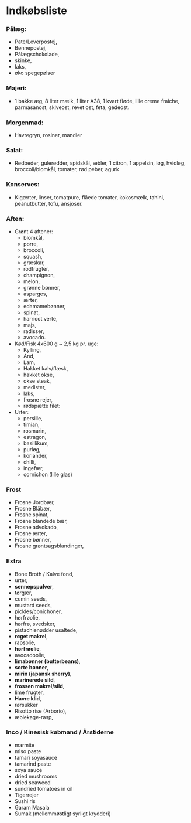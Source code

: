 # Indkøbsliste
### Pålæg:
- Pate/Leverpostej, 
- Bønnepostej,
- Pålægschokolade, 
- skinke, 
- laks, 
- øko spegepølser

### Majeri:
- 1 bakke æg, 8 liter mælk, 1 liter A38, 1 kvart fløde, lille creme fraiche, parmasanost, skiveost, revet ost, feta, gedeost.

### Morgenmad:
- Havregryn, rosiner, mandler

### Salat:
- Rødbeder, gulerødder, spidskål, æbler, 1 citron, 1 appelsin, løg, hvidløg, broccoli/blomkål, tomater, rød peber, agurk

### Konserves:
- Kigærter, linser, tomatpure, flåede tomater, kokosmælk, tahini, peanutbutter, tofu, ansjoser.

### Aften:
- Grønt 4 aftener:
  - blomkål, 
  - porre, 
  - broccoli, 
  - squash, 
  - græskar, 
  - rodfrugter, 
  - champignon, 
  - melon, 
  - grønne bønner, 
  - asparges, 
  - ærter, 
  - edamamebønner, 
  - spinat, 
  - harricot verte, 
  - majs, 
  - radisser, 
  - avocado.
- Kød/Fisk 4x600 g ~ 2,5 kg pr. uge:
  - Kylling, 
  - And, 
  - Lam, 
  - Hakket kalv/flæsk, 
  - hakket okse, 
  - okse steak, 
  - medister, 
  - laks, 
  - frosne rejer, 
  - rødspætte filet: 
- Urter:
  - persille, 
  - timian, 
  - rosmarin, 
  - estragon, 
  - basillikum, 
  - purløg, 
  - koriander, 
  - chilli, 
  - ingefær, 
  - cornichon (lille glas)

### Frost
- Frosne Jordbær,
- Frosne Blåbær,
- Frosne spinat,
- Frosne blandede bær,
- Frosne advokado,
- Frosne ærter,
- Frosne bønner,
- Frosne grøntsagsblandinger,

### Extra
- Bone Broth / Kalve fond, 
- urter, 
- **sennepspulver**, 
- tørgær, 
- cumin seeds, 
- mustard seeds, 
- pickles/conichoner, 
- hørfrøolie, 
- hørfrø, svedsker, 
- pistachienødder usaltede, 
- **røget makrel**, 
- rapsolie, 
- **hørfrøolie**, 
- avocadoolie, 
- **limabønner (butterbeans)**, 
- **sorte bønner**, 
- **mirin (japansk sherry)**, 
- **marinerede sild**, 
- **frossen makrel/sild**, 
- lime frugter, 
- **Havre klid**, 
- rørsukker
- Risotto rise (Arborio), 
- æblekage-rasp,

### Inco / Kinesisk købmand / Årstiderne
- marmite
- miso paste
- tamari soyasauce
- tamarind paste
- soya sauce
- dried mushrooms
- dried seaweed
- sundried tomatoes in oil
- Tigerrejer
- Sushi ris
- Garam Masala
- Sumak (mellemmøstligt syrligt krydderi)

